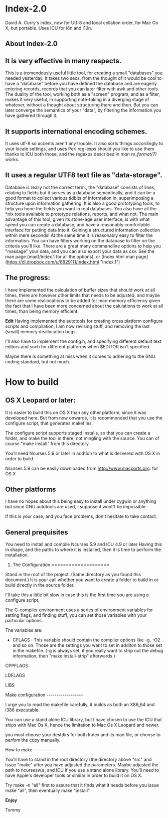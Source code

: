 Index-2.0
=========

David A. Curry's index, now for Utf-8 and local collation order, for
Mac Os X, but portable. Uses ICU for i8n and l10n.

About Index-2.0
---------------

It is very effective in many respects.
--------------------------------------

This is a tremendously useful little tool, for creating a small
"databases" you needed yesterday.  It takes two secs, from the thought
of it would be cool to have a "database" before you have defined the
database and are eagerly entering records, records that you can later
filter with awk and other tools. The duality of the tool, working both as
a "screen" program, and as a filter, makes it very useful, in supporting
note-taking in a diverging stage of whatever, without a thought about
structuring there and then.  But you can later converge the semantics
of your "data", by filtering the information you have gathered through it.

It supports international encoding schemes.
-------------------------------------------

It uses utf-8 so accents aren't any trouble.  It also sorts things
accordingly to your locale settings, and uses Perl reg-exps should you
like to use them thanks to ICU both those, and the regexps described in
*man re_format(7)* works.

It uses a regular UTF8 text file as "data-storage".
---------------------------------------------------

Database is really not the correct term:, the "database" consists of
lines, relating to fields but it serves as a database semantically,
and it can be a good format to collect various tidbits of information
in, superimposing a structure upon information gathering. It is also a
good prototyping tools, to help you hone the fields you want in real
databases. You also have all the *nix tools available to prototype
relations, reports, and what not. The main advantage of this tool,
given its stone-age user interface, is with what speed you can create a
database, and have a reasonably comfortable interface for putting data
into it. Gaining a structured information collection within mere seconds!
At the same time it is reasonably easy to filter the information. You can
have filters working on the database to filter on the criteria you'll
like. There are a great many commandline options to help you "massage"
your data, and you can also export your data as csv. See the man page
(man1/index.1 for all the options). or [Index html man page] (https://dl.dropbox.com/u/6829111/index.html "Index.1")

The progress:
-------------

I have implemented the calculation of buffer sizes that should work at 
all times, there are however other limits that needs to be adjusted,
and maybe there are some reallocations to be added for max-memory
efficiency given the fact that I have been more concerned about the 
calulations to work at all times, than being memory efficient.

**Edit** Having implemented the autotools for creating cross platform
configure scripts and compilation, I am now revising stuff, and removing
the last (small) memory deallocation bugs.

I'll also have to implement the config.h, and specifying different
default text editors and such for different platforms when $EDITOR
isn't specified.

Maybe there is something at miss when it comes to adhering to the GNU
coding standard, but not much.

How to build
============

OS X Leopard or later:
----------------------

It is easier to build this on OS X than any other platform, since it
was developed here. But from now onwards, it is recommonded that you
use the configure script, that generates makefiles.

The configure script supports staged installs, so that you can create a
folder, and make the tool in there, not mingling with the source.
You can of course "make install" from this directory.

You'll need Ncurses 5.9 or later in addtion to what is delivered with
OS X in order to build.

Ncurses 5.9 can be easily downloaded from http://www.macports.org. for
OS X

Other platforms
---------------

I have no hopes about this being easy to install under cygwin or anything
but since GNU autotools are used, I suppose it wont't be impossible.

If this is your case, and you face problems, don't hesitate to take
contact.

General prequisites
-------------------

You need to install and compile Ncurses 5.9 and ICU 4.9 or later
Having this in shape, and the paths to where it is installed, then
it is time to perform the installation.


1. The Configuration
====================

Stand in the root of the project. (Same directory as you found this
document.) It is your call whether you want to create a folder to
build in or build directly in the source folder.

I'll take this a little bit slow in case this is the first time you
are using a configure script.

The C-compiler environment uses a series of environment variables
for setting flags, and finding stuff, you can set those variables
with your particular options.

The variables are:

* CFLAGS 		: This variable should contain the compiler options
like -g, -O2 and so on. Those are the settings you want to set in
additon to those set in the makefile. (-g is always set, if you really
want to strip out the debug information, then "make install-strip"
afterwards.)

CPPFLAGS

LDFLAGS

LIBS


Make configuration ------------------

I urge you to read the makefile carefully, it builds as both an X86_64
and i386 executable.

You can use a stand alone ICU library, but I have chosen to use the
ICU that ships with Mac Os X, hence the limitation to Mac Os X Leopard
and newer.

you must choose your destdirs for both Index and its man file, or choose
to perfom the copy manually.

How to make -----------

You'll have to stand in the root directory (the directory above "src" and
issue "make" after you have adjusted the parameters. Maybe adjusted the
path to ncursesw.a, and ICU if you use a stand alone library. You'll need
to have Apple's developer tools or similar in order to build it on OS X.

Try make -n "all" first to assure that it finds what it needs before
you issue make "all", then eventually make "install".

**Enjoy**

Tommy
